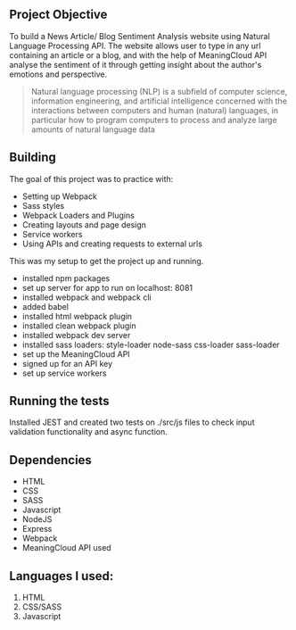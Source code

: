 ## Project Objective
To build a News Article/ Blog Sentiment Analysis website using Natural Language Processing API. The website allows user to type in any url containing an article or a blog, and with the help of MeaningCloud API analyse the sentiment of it through getting insight about the author's emotions and perspective.

> Natural language processing (NLP) is a subfield of computer science, information engineering, and artificial intelligence
concerned with the interactions between computers and human (natural) languages, in particular how to program computers to
process and analyze large amounts of natural language data

## Building
The goal of this project was to practice with:

- Setting up Webpack
- Sass styles
- Webpack Loaders and Plugins
- Creating layouts and page design
- Service workers
- Using APIs and creating requests to external urls

This was my setup to get the project up and running.

- installed npm packages
- set up server for app to run on localhost: 8081
- installed webpack and webpack cli
- added babel
- installed html webpack plugin
- installed clean webpack plugin
- installed webpack dev server
- installed sass loaders: style-loader node-sass css-loader sass-loader
- set up the MeaningCloud API
- signed up for an API key
- set up service workers

## Running the tests
Installed JEST and created two tests on ./src/js files to check input validation functionality and async function.

## Dependencies
* HTML
* CSS
* SASS
* Javascript
* NodeJS
* Express
* Webpack
* MeaningCloud API used

## Languages I used: 
1. HTML
2. CSS/SASS
3. Javascript
